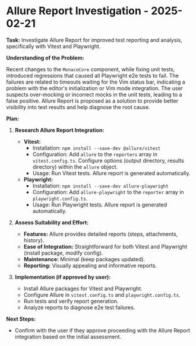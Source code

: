 # Allure Report Investigation - 2025-02-21

**Task:** Investigate Allure Report for improved test reporting and analysis, specifically with Vitest and Playwright.

**Understanding of the Problem:**

Recent changes to the `MonacoCore` component, while fixing unit tests, introduced regressions that caused all Playwright e2e tests to fail. The failures are related to timeouts waiting for the Vim status bar, indicating a problem with the editor's initialization or Vim mode integration. The user suspects over-mocking or incorrect mocks in the unit tests, leading to a false positive. Allure Report is proposed as a solution to provide better visibility into test results and help diagnose the root cause.

**Plan:**

1.  **Research Allure Report Integration:**
    *   **Vitest:**
        *   Installation: `npm install --save-dev @allure/vitest`
        *   Configuration: Add `allure` to the `reporters` array in `vitest.config.ts`. Configure options (output directory, results directory) within the `allure` object.
        *   Usage: Run Vitest tests. Allure report is generated automatically.
    *   **Playwright:**
        *   Installation: `npm install --save-dev allure-playwright`
        *   Configuration: Add `allure-playwright` to the `reporter` array in `playwright.config.ts`.
        *   Usage: Run Playwright tests. Allure report is generated automatically.

2.  **Assess Suitability and Effort:**
    *   **Features:** Allure provides detailed reports (steps, attachments, history).
    *   **Ease of Integration:** Straightforward for both Vitest and Playwright (install package, modify config).
    *   **Maintenance:** Minimal (keep packages updated).
    *   **Reporting:** Visually appealing and informative reports.

3.  **Implementation (if approved by user):**
    *   Install Allure packages for Vitest and Playwright.
    *   Configure Allure in `vitest.config.ts` and `playwright.config.ts`.
    *   Run tests and verify report generation.
    *   Analyze reports to diagnose e2e test failures.

**Next Steps:**

*   Confirm with the user if they approve proceeding with the Allure Report integration based on the initial assessment.